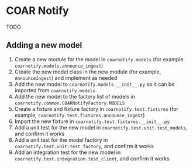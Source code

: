 # COAR Notify

TODO

## Adding a new model

1. Create a new module for the model in `coarnotify.models` (for example `coarnotify.models.announce_ingest`)
2. Create the new model class in the new module (for example, `AnnounceIngest`) and implement as needed
3. Add the new model to `coarnotify.models.__init__.py` so it can be imported from `coarnotify.models`
4. Add the new model to the factory list of models in `coarnotify.common.COARNotifyFactory.MODELS`
5. Create a fixture and fixture factory in `coarnotify.test.fixtures` (for example, `coarnotify.test.fixtures.announce_ingest`)
6. Import the new fixture in `coarnotify.test.fixtures.__init__.py`
7. Add a unit test for the new model in `coarnotify.test.unit.test_models`, and confirm it works
8. Add a unit test for the model factory in `coarnotify.test.unit.test_factory`, and confirm it works
9. Add an integration test for the new model in `coarnotify.test.integration.test_client`, and confirm it works